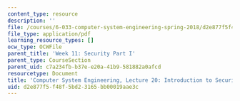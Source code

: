 ```yaml
---
content_type: resource
description: ''
file: /courses/6-033-computer-system-engineering-spring-2018/d2e877f5f48f5bd23165bb00019aae3c_MIT6_033S18lec20.pdf
file_type: application/pdf
learning_resource_types: []
ocw_type: OCWFile
parent_title: 'Week 11: Security Part I'
parent_type: CourseSection
parent_uid: c7a234fb-b37e-e20a-41b9-581882a0afcd
resourcetype: Document
title: 'Computer System Engineering, Lecture 20: Introduction to Security'
uid: d2e877f5-f48f-5bd2-3165-bb00019aae3c
---
```

